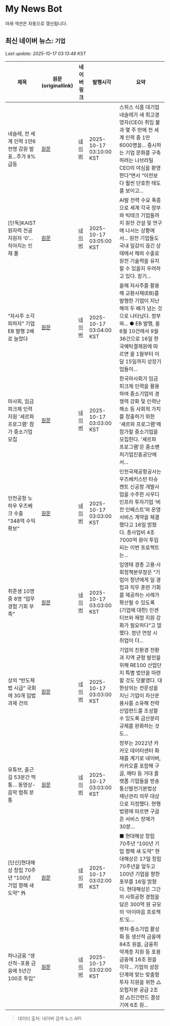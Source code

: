 # My News Bot

아래 섹션은 자동으로 갱신됩니다.

<!-- NEWS:START -->
## 최신 네이버 뉴스: `기업`
_Last update: 2025-10-17 03:13:48 KST_

| 제목 | 원문(originallink) | 네이버 링크 | 발행시각 | 요약 |
|---|---|---|---|---|
| 네슬레, 전 세계 인력 1만6천명 감원 발표...주가 8% 급등 | [원문](https://www.g-enews.com/view.php?ud=2025101620240184493bc914ac71_1) | [네이버](https://www.g-enews.com/view.php?ud=2025101620240184493bc914ac71_1) | 2025-10-17 03:10:00 KST | 스위스 식품 대기업 네슬레가 새 최고경영자(CEO) 취임 불과 몇 주 만에 전 세계 인력 중 1만6000명을... 중시하는 기업 문화를 구축하려는 나브라틸 CEO의 야심을 환영한다”면서 “이전보다 훨씬 단호한 태도를 보이고... |
| [단독]KAIST 원자력 전공 지원자 ‘0’… 작아지는 인재 풀 | [원문](https://www.donga.com/news/Economy/article/all/20251017/132579728/2) | [네이버](https://n.news.naver.com/mnews/article/020/0003667814?sid=101) | 2025-10-17 03:05:00 KST | AI발 전력 수요 폭증으로 세계 각국 정부와 빅테크 기업들까지 원전 건설 및 연구에 나서는 상황에서... 원전 기업들도 국내 일감이 끊긴 상태에서 해외 수출로 원전 기술력을 유지할 수 있을지 우려하고 있다. 장기... |
| “자사주 소각 피하자” 기업 EB 발행 2배로 늘었다 | [원문](https://www.donga.com/news/Economy/article/all/20251016/132578154/2) | [네이버](https://n.news.naver.com/mnews/article/020/0003667786?sid=101) | 2025-10-17 03:04:00 KST | 올해 자사주를 활용해 교환사채(EB)를 발행한 기업이 지난해의 두 배가 넘는 것으로 나타났다. 정부와... ● EB 발행, 올 6월 10건에서 9월 36건으로 16일 한국예탁결제원에 따르면 올 1월부터 이달 15일까지 상장기업들이... |
| 마사회, 임금피크제 인력 지원 '셰르파 프로그램' 참가 중소기업 모집 | [원문](https://www.sportschosun.com/life/2025-10-16/202510160100090550012006) | [네이버](https://m.sports.naver.com/general/article/076/0004335429) | 2025-10-17 03:03:00 KST | 한국마사회가 임금피크제 인력을 활용하여 중소기업의 경쟁력 강화 및 인력난 해소 등 사회적 가치를 창출하기 위한 '셰르파 프로그램'에 참가할 중소기업을 모집한다. '셰르파 프로그램'은 중소벤처기업진흥공단에서... |
| 인천공항 노하우 우즈베크 수출 “348억 수익 확보” | [원문](https://www.donga.com/news/Society/article/all/20251016/132579572/2) | [네이버](https://n.news.naver.com/mnews/article/020/0003667773?sid=102) | 2025-10-17 03:03:00 KST | 인천국제공항공사는 우즈베키스탄 타슈켄트 신공항 개발사업을 수주한 사우디 인프라 투자기업 ‘비전 인베스트’와 운영서비스 계약을 체결했다고 16일 밝혔다. 총사업비 4조7000억 원이 투입되는 이번 프로젝트는... |
| 취준생 10명 중 8명 “업무경험 기회 부족” | [원문](https://www.donga.com/news/Economy/article/all/20251016/132578050/2) | [네이버](https://n.news.naver.com/mnews/article/020/0003667751?sid=101) | 2025-10-17 03:03:00 KST | 임영태 경총 고용·사회정책본부장은 “기업이 청년에게 일 경험과 직무 훈련 기회를 제공하는 사례가 확산될 수 있도록 (기업에 대한) 인센티브와 재정 지원 강화가 필요하다”고 말했다. 정년 연장 시 취업이 더... |
| 상의 “반도체법 시급” 국회에 30개 입법과제 건의 | [원문](https://www.donga.com/news/Economy/article/all/20251016/132577576/2) | [네이버](https://n.news.naver.com/mnews/article/020/0003667759?sid=101) | 2025-10-17 03:03:00 KST | 기업의 친환경 전환과 지역 균형 발전을 위해 RE100 산업단지 특별 법안을 마련할 것도 덧붙였다. 대한상의는 전문성을 지닌 기업이 자산운용사를 소유해 전략산업펀드를 조성할 수 있도록 금산분리 규제를 완화하는 것도... |
| 유튜브, 출근길 53분간 먹통… 동영상-음악 멈춰 분통 | [원문](https://www.donga.com/news/Society/article/all/20251017/132579749/2) | [네이버](https://n.news.naver.com/mnews/article/020/0003667766?sid=102) | 2025-10-17 03:03:00 KST | 정부는 2022년 카카오 데이터센터 화재를 계기로 네이버, 카카오를 포함해 구글, 메타 등 거대 플랫폼 기업들을 방송통신발전기본법상 재난관리 의무 대상으로 지정했다. 현행 법령에 따르면 구글은 서비스 장애가 30분... |
| [단신]현대해상 창립 70주년 “100년 기업 향해 새 도약” 外 | [원문](https://www.donga.com/news/Economy/article/all/20251016/132578123/2) | [네이버](https://n.news.naver.com/mnews/article/020/0003667738?sid=101) | 2025-10-17 03:02:00 KST | ■ 현대해상 창립 70주년 “100년 기업 향해 새 도약” 현대해상은 17일 창립 70주년을 앞두고 100년 기업을 향한 포부를 16일 밝혔다. 현대해상은 그간의 사회공헌 경험을 담은 300억 원 규모의 ‘아이마음 프로젝트’도... |
| 하나금융 “생산적-포용 금융에 5년간 100조 투입” | [원문](https://www.donga.com/news/Economy/article/all/20251016/132578117/2) | [네이버](https://n.news.naver.com/mnews/article/020/0003667740?sid=101) | 2025-10-17 03:02:00 KST | 벤처·중소기업 활성화 등 생산적 금융에 84조 원을, 금융취약계층 지원 등 포용금융에 16조 원을 각각... 기업의 성장 단계에 맞는 맞춤형 투자 지원을 위한 △모험자본 공급 2조 원 △민간펀드 결성 기여 6조 원... |

> 데이터 출처: 네이버 검색 뉴스 API
<!-- NEWS:END -->
